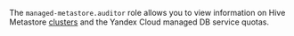 The `managed-metastore.auditor` role allows you to view information on Hive Metastore [clusters](../../metadata-hub/concepts/metastore.md) and the Yandex Cloud managed DB service quotas.
